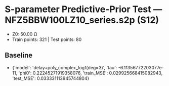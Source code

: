 # S-parameter Predictive-Prior Test — NFZ5BBW100LZ10_series.s2p (S12)
- Z0: 50.00 Ω
- Train points: 321  |  Test points: 80

## Baseline
- {'model': 'delay+poly_complex_logf(deg=3)', 'tau': -6.11356772203077e-11, 'phi0': 0.22245271919358076, 'train_MSE': 0.029925668415082943, 'test_MSE': 0.033331113945744804}